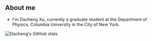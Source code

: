 ## About me
* I'm Dacheng Xu, currently a graduate student at the Department of Physics, Columbia University in the City of New York.

![Dacheng's GitHub stats](https://github-readme-stats.vercel.app/api?username=dachengx&include_all_commits=true&count_private=true&show_icons=false&theme=chartreuse-dark&include_orgs=true&role=OWNER,ORGANIZATION_MEMBER,COLLABORATOR&hide=stars)
